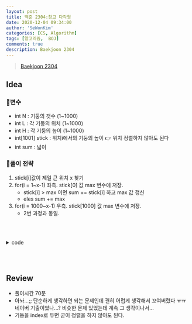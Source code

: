 ```yaml
---
layout: post
title: 백준 2304:창고 다각형
date: 2020-12-04 09:34:00
author: 'SeWonKim'
categories: [CS, Algorithm]
tags: [알고리즘,  BOJ]
comments: true
description: Baekjoon 2304
---
```


> [Baekjoon 2304](https://www.acmicpc.net/problem/2304)

## Idea

### 🥚변수

- int N : 기둥의 갯수 (1~1000)
- int L : 각 기둥의 위치 (1~1000)
- int H : 각 기둥의 높이 (1~1000)
- int[1001] stick : 위치i에서의 기둥의 높이 👉 위치 정렬하지 않아도 된다
- int sum : 넓이

### 🍳풀이 전략

1. stick[i]값이 제일 큰 위치 x 찾기
2. for(i = 1~x-1) 좌측. stick[0] 값 max 변수에 저장.
    - stick[i] > max 이면 sum += stick[i] 하고 max 값 갱신
    - eles sum += max
3. for(i = 1000~x-1) 우측. stick[1000] 값 max 변수에 저장.
    - 2번 과정과 동일.

&nbsp;  
&nbsp;


<details>
<summary>code</summary>
<div markdown="1">

```java
import java.util.Scanner;

public class Main {

	public static void main(String[] args) {
		Scanner sc = new Scanner(System.in);
		int N = sc.nextInt();
		int[] stick = new int[1001];
		for (int i = 0; i < N; i++) {
			int x = sc.nextInt();
			stick[x] = sc.nextInt();
		}
		
		int x = getHigest(stick);
		
		int sum = 0;
		// 좌측
		int max = stick[0];
		for (int i = 0; i < x; i++) {
			if(stick[i] > max) {
				max = stick[i];
			}
			sum += max;
		}
		
		// 우측
		max = stick[1000];
		for(int i=1000; i > x; i--) {
			if(stick[i] > max) {
				max = stick[i];
			}
			sum += max;
		}
		
		sum += stick[x];
		System.out.println(sum);
		sc.close();
	}

	private static int getHigest(int[] stick) {
		int max = Integer.MIN_VALUE;
		int maxIndex = 0;
		for (int i = 0; i <= 1000; i++) {
			if(stick[i] > max) {
				max = stick[i];
				maxIndex = i;
			}
		}
		return maxIndex;
	}

}

```

</div>
</details>

&nbsp;  
&nbsp;

## Review

- 풀이시간 70분
- 아놔...;; 단순하게 생각하면 되는 문제인데 괜히 어렵게 생각해서 꼬여버렸다 ㅠㅠ 네이버 기출이었나...? 비슷한 문제 있었는데 계속 그 생각이나서... 
- 기둥을 index로 두면 굳이 정렬을 하지 않아도 된다.

&nbsp;  
&nbsp;
